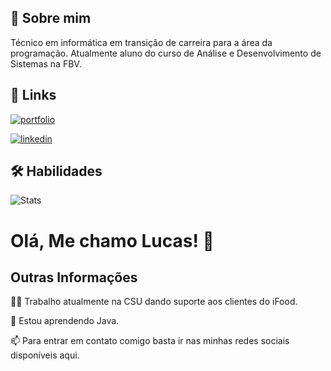 ## 🚀 Sobre mim
Técnico em informática em transição de carreira para a área da programação.
Atualmente aluno do curso de Análise e Desenvolvimento de Sistemas na FBV.


## 🔗 Links
[![portfolio](https://img.shields.io/badge/my_portfolio-000?style=for-the-badge&logo=ko-fi&logoColor=white)](https://lucasbarros.dev)

[![linkedin](https://img.shields.io/badge/linkedin-0A66C2?style=for-the-badge&logo=linkedin&logoColor=white)](https://www.linkedin.com/barroslucasz)

## 🛠 Habilidades

![Stats](https://github-readme-stats.vercel.app/api/top-langs/?username=barroslucasz&theme=blue-green)

# Olá, Me chamo Lucas! 👋


## Outras Informações
👩‍💻 Trabalho atualmente na CSU dando suporte aos clientes do iFood.

🧠 Estou aprendendo Java.

📫 Para entrar em contato comigo basta ir nas minhas redes sociais disponíveis aqui.

